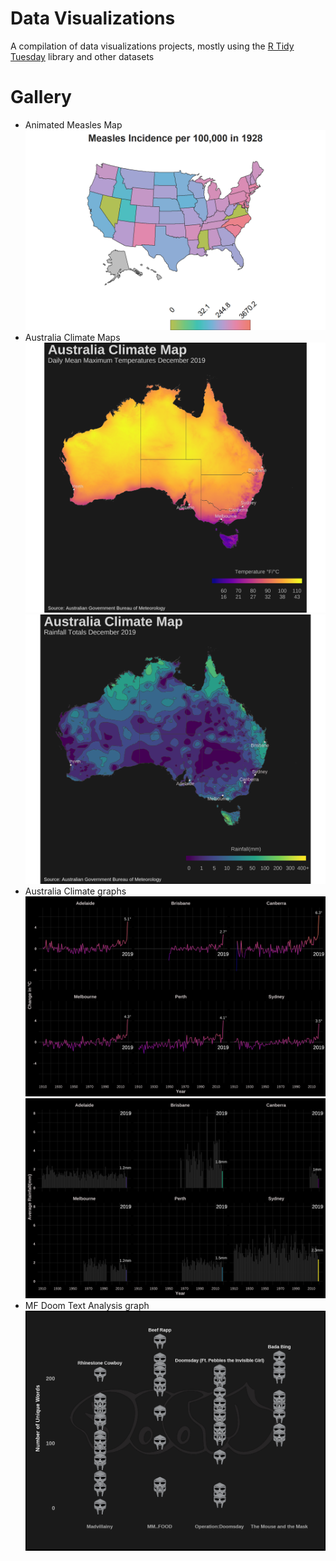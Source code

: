 # Data Visualizations

A compilation of data visualizations projects, mostly using the [R Tidy Tuesday](https://github.com/rfordatascience/tidytuesday) library and other datasets 

# Gallery

- Animated Measles Map
![Animated Measles Map](CopyOfmeaslesmap.gif)
- Australia Climate Maps
![Australia Temp Map](CopyOfDec2019avg.png)
![Australia Rainfall Map](CopyOfRainfallavg.png)
- Australia Climate graphs
![Australia temp](CopyOffacet-grid-temp.png)
![Australia rainfaull](CopyOffacet-grid-rainfall.png)
- MF Doom Text Analysis graph
![Doom graph](CopyOfdoom_graph.png)